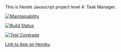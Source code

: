 This is Hexlet Javascript project level 4: Task Manager.

[![Maintainability](https://api.codeclimate.com/v1/badges/b9c9fd02a06a151816a8/maintainability)](https://codeclimate.com/github/denis-ok/project-lvl4-s195/maintainability)

[![Build Status](https://travis-ci.org/denis-ok/project-lvl4-s195.svg?branch=master)](https://travis-ci.org/denis-ok/project-lvl4-s195)

[![Test Coverage](https://api.codeclimate.com/v1/badges/b9c9fd02a06a151816a8/test_coverage)](https://codeclimate.com/github/denis-ok/project-lvl4-s195/test_coverage)

[Link to App on Heroku](https://glacial-shelf-69819.herokuapp.com/)
